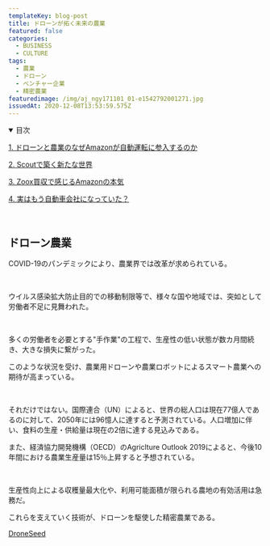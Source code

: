 ```yaml
---
templateKey: blog-post
title: ドローンが拓く未来の農業
featured: false
categories:
  - BUSINESS
  - CULTURE
tags:
  - 農業
  - ドローン
  - ベンチャー企業
  - 精密農業
featuredimage: /img/aj_ngy171101_01-e1542792001271.jpg
issuedAt: 2020-12-08T13:53:59.575Z
---
```

<details open><summary>目次</summary>

[1. ドローンと農業のなぜAmazonが自動運転に参入するのか](#001)

[2. Scoutで築く新たな世界](#002)

[3. Zoox買収で感じるAmazonの本気](#003)

[4. 実はもう自動車会社になっていた？](#004)

</details>

<br>

<div id="001">

## ドローン農業

COVID-19のパンデミックにより、農業界では改革が求められている。

<br>

ウイルス感染拡大防止目的での移動制限等で、様々な国や地域では、突如として労働者不足に見舞われた。

<br>

多くの労働者を必要とする"手作業"の工程で、生産性の低い状態が数カ月間続き、大きな損失に繋がった。

このような状況を受け、農業用ドローンや農業ロボットによるスマート農業への期待が高まっている。

<br>

それだけではない。国際連合（UN）によると、世界の総人口は現在77億人であるのに対して、2050年には96憶人に達すると予測されている。人口増加に伴い、食料の生産・供給量は現在の2倍に達する見込みである。

また、経済協力開発機構（OECD）のAgriclture Outlook 2019によると、今後10年間における農業生産量は15％上昇すると予想されている。

<br>

生産性向上による収穫量最大化や、利用可能面積が限られる農地の有効活用は急務だ。

これらを支えていく技術が、ドローンを駆使した精密農業である。





[DroneSeed](https://www.droneseed.com/)